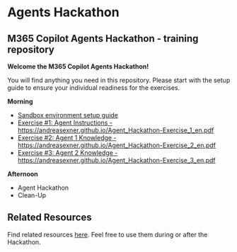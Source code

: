 # Agents Hackathon

## M365 Copilot Agents Hackathon - training repository

**Welcome the M365 Copilot Agents Hackathon!**

You will find anything you need in this repository. Please start with the setup guide to ensure your individual readiness for the exercises. 

**Morning**

+ [Sandbox environment setup guide](<Setup/Sandbox environment setup guide.md>)
+ <a href="https://andreasexner.github.io/Agent_Hackathon-Exercise_1_en.pdf" target="_blank" rel="noopener noreferrer">Exercise #1: Agent Instructions - https://andreasexner.github.io/Agent_Hackathon-Exercise_1_en.pdf</a>
+ <a href="https://andreasexner.github.io/Agent_Hackathon-Exercise_2_en.pdf" target="_blank" rel="noopener noreferrer">Exercise #2: Agent 1 Knowledge - https://andreasexner.github.io/Agent_Hackathon-Exercise_2_en.pdf</a>
+ <a href="https://andreasexner.github.io/Agent_Hackathon-Exercise_3_en.pdf" target="_blank" rel="noopener noreferrer">Exercise #3: Agent 2 Knowledge - https://andreasexner.github.io/Agent_Hackathon-Exercise_3_en.pdf</a>

**Afternoon**

+ Agent Hackathon
+ Clean-Up

## Related Resources
Find related resources [here](<Resources/Related Resources.md>). Feel free to use them during or after the Hackathon.
